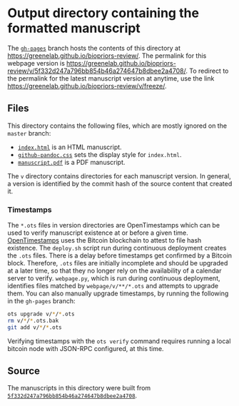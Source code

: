 # Output directory containing the formatted manuscript

The [`gh-pages`](https://github.com/greenelab/biopriors-review/tree/gh-pages) branch hosts the contents of this directory at https://greenelab.github.io/biopriors-review/.
The permalink for this webpage version is https://greenelab.github.io/biopriors-review/v/5f332d247a796bb854b46a274647b8dbee2a4708/.
To redirect to the permalink for the latest manuscript version at anytime, use the link https://greenelab.github.io/biopriors-review/v/freeze/.

## Files

This directory contains the following files, which are mostly ignored on the `master` branch:

+ [`index.html`](index.html) is an HTML manuscript.
+ [`github-pandoc.css`](github-pandoc.css) sets the display style for `index.html`.
+ [`manuscript.pdf`](manuscript.pdf) is a PDF manuscript.

The `v` directory contains directories for each manuscript version.
In general, a version is identified by the commit hash of the source content that created it.

### Timestamps

The `*.ots` files in version directories are OpenTimestamps which can be used to verify manuscript existence at or before a given time.
[OpenTimestamps](https://opentimestamps.org/) uses the Bitcoin blockchain to attest to file hash existence.
The `deploy.sh` script run during continuous deployment creates the `.ots` files.
There is a delay before timestamps get confirmed by a Bitcoin block.
Therefore, `.ots` files are initially incomplete and should be upgraded at a later time, so that they no longer rely on the availability of a calendar server to verify.
`webpage.py`, which is run during continuous deployment, identifies files matched by `webpage/v/**/*.ots` and attempts to upgrade them.
You can also manually upgrade timestamps, by running the following in the `gh-pages` branch:

```sh
ots upgrade v/*/*.ots
rm v/*/*.ots.bak
git add v/*/*.ots
```

Verifying timestamps with the `ots verify` command requires running a local bitcoin node with JSON-RPC configured, at this time.

## Source

The manuscripts in this directory were built from
[`5f332d247a796bb854b46a274647b8dbee2a4708`](https://github.com/greenelab/biopriors-review/commit/5f332d247a796bb854b46a274647b8dbee2a4708).
